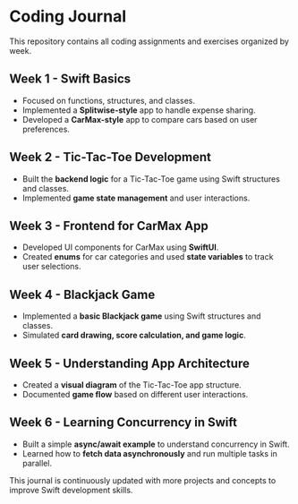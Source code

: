 # Coding Journal

This repository contains all coding assignments and exercises organized by week.

## **Week 1 - Swift Basics**  
- Focused on functions, structures, and classes.
- Implemented a **Splitwise-style** app to handle expense sharing.
- Developed a **CarMax-style** app to compare cars based on user preferences.

## **Week 2 - Tic-Tac-Toe Development**  
- Built the **backend logic** for a Tic-Tac-Toe game using Swift structures and classes.
- Implemented **game state management** and user interactions.

## **Week 3 - Frontend for CarMax App**  
- Developed UI components for CarMax using **SwiftUI**.
- Created **enums** for car categories and used **state variables** to track user selections.

## **Week 4 - Blackjack Game**  
- Implemented a **basic Blackjack game** using Swift structures and classes.
- Simulated **card drawing, score calculation, and game logic**.

## **Week 5 - Understanding App Architecture**  
- Created a **visual diagram** of the Tic-Tac-Toe app structure.
- Documented **game flow** based on different user interactions.

## **Week 6 - Learning Concurrency in Swift**  
- Built a simple **async/await example** to understand concurrency in Swift.
- Learned how to **fetch data asynchronously** and run multiple tasks in parallel.

This journal is continuously updated with more projects and concepts to improve Swift development skills.
